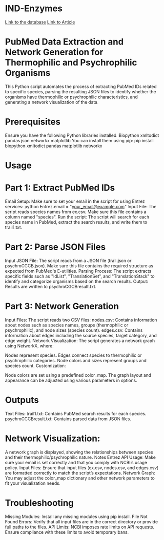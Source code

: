 # IND-Enzymes

[Link to the database](https://indenzymes.srmist.edu.in/Home)
[Link to Article](https://link.springer.com/article/10.1007/s00792-021-01231-2)

# PubMed Data Extraction and Network Generation for Thermophilic and Psychrophilic Organisms
This Python script automates the process of extracting PubMed IDs related to specific species, parsing the resulting JSON files to identify whether the organisms have thermophilic or psychrophilic characteristics, and generating a network visualization of the data.

# Prerequisites
Ensure you have the following Python libraries installed:
Biopython
xmltodict
pandas
json
networkx
matplotlib
You can install them using pip:
pip install biopython xmltodict pandas matplotlib networkx

# Usage
# Part 1: Extract PubMed IDs
Email Setup: Make sure to set your email in the script for using Entrez services:
python
Entrez.email = "your_email@example.com"
Input File: The script reads species names from ex.csv. Make sure this file contains a column named "species".
Run the script: The script will search for each species name in PubMed, extract the search results, and write them to trail1.txt.
# Part 2: Parse JSON Files
Input JSON File: The script reads from a JSON file (trail.json or psychroCGCB.json). Make sure this file contains the required structure as expected from PubMed's E-utilities.
Parsing Process: The script extracts specific fields such as "IdList", "TranslationSet", and "TranslationStack" to identify and categorize organisms based on the search results.
Output: Results are written to psychroCGCBresult.txt.
# Part 3: Network Generation
Input Files: The script reads two CSV files:
nodes.csv: Contains information about nodes such as species names, groups (thermophilic or psychrophilic), and node sizes (species count).
edges.csv: Contains information about edges including the source species, target category, and edge weight.
Network Visualization: The script generates a network graph using NetworkX, where:

Nodes represent species.
Edges connect species to thermophilic or psychrophilic categories.
Node colors and sizes represent groups and species count.
Customization:

Node colors are set using a predefined color_map.
The graph layout and appearance can be adjusted using various parameters in options.

# Outputs
Text Files:
trail1.txt: Contains PubMed search results for each species.
psychroCGCBresult.txt: Contains parsed data from JSON files.

# Network Visualization:
A network graph is displayed, showing the relationships between species and their thermophilic/psychrophilic nature.
Notes
Entrez API Usage: Make sure your email is set correctly and that you comply with NCBI’s usage policy.
Input Files: Ensure that input files (ex.csv, nodes.csv, and edges.csv) are formatted correctly to match the script’s expectations.
Network Graph: You may adjust the color_map dictionary and other network parameters to fit your visualization needs.
# Troubleshooting
Missing Modules: Install any missing modules using pip install.
File Not Found Errors: Verify that all input files are in the correct directory or provide full paths to the files.
API Limits: NCBI imposes rate limits on API requests. Ensure compliance with these limits to avoid temporary bans.
